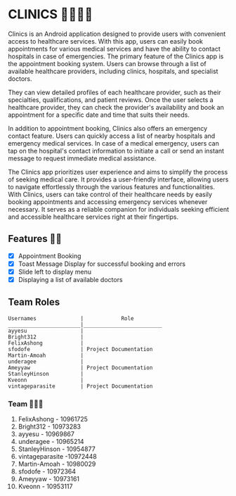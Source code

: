# CLINICS 👨‍⚕️🧑‍⚕️
Clinics is an Android application designed to provide users with convenient access to healthcare services. 
With this app, users can easily book appointments for various medical services and have the ability to contact hospitals in case of emergencies.
The primary feature of the Clinics app is the appointment booking system. Users can browse through a
list of available healthcare providers, including clinics, hospitals, and specialist doctors.

They can view detailed profiles of each healthcare provider, such as their specialties, qualifications, and patient reviews.
Once the user selects a healthcare provider, they can check the provider's availability and book an appointment for a specific date and time that suits their needs.

In addition to appointment booking, Clinics also offers an emergency contact feature. Users can quickly access a list of nearby hospitals and emergency medical services. 
In case of a medical emergency, users can tap on the hospital's contact information to initiate a call or send an instant message to request immediate medical assistance.

The Clinics app prioritizes user experience and aims to simplify the process of seeking medical care.
It provides a user-friendly interface, allowing users to navigate effortlessly through the various features and functionalities.
With Clinics, users can take control of their healthcare needs by easily booking appointments and accessing emergency services whenever necessary.
It serves as a reliable companion for individuals seeking efficient and accessible healthcare services right at their fingertips.

## Features 🔧🔗
- [x] Appointment Booking
- [x] Toast Message Display for successful booking and errors
- [x] Slide left to display menu
- [x] Displaying a list of available doctors
      
## Team Roles
````
Usernames              |            Role
_______________________|_________________________
ayyesu                 |
Bright312              |
FelixAshong            |
sfodofe                | Project Documentation
Martin-Amoah           |
underagee              |
Ameyyaw                | Project Documentation
StanleyHinson          |
Kveonn                 |
vintageparasite        | Project Documentation
````
### Team 👨‍👧‍👦
1. FelixAshong - 10961725
2. Bright312 - 10973283
3. ayyesu - 10969867
4. underagee - 10965214
5. StanleyHinson - 10954877
6. vintageparasite -10972448
7. Martin-Amoah - 10980029
8. sfodofe - 10972364
9. Ameyyaw - 10973161
10. Kveonn - 10953117
